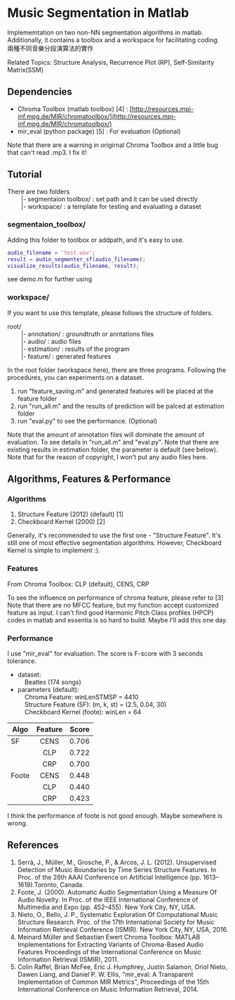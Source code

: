 # Music Segmentation in Matlab
Implememtation on two non-NN segmentation algorithms in matlab. Additionally, it contains a toolbox and a workspace for facilitating coding.  
兩種不同音樂分段演算法的實作

Related Topics: Structure Analysis, Recurrence Plot (RP), Self-Similarity Matrix(SSM) 

  
## Dependencies
* Chroma Toolbox (matlab toolbox) [4] : [http://resources.mpi-inf.mpg.de/MIR/chromatoolbox/](http://resources.mpi-inf.mpg.de/MIR/chromatoolbox/)
* mir_eval (python package) [5] : For evaluation (Optional)

Note that there are a warning in origirnal Chroma Toolbox and a little bug that can't read .mp3. I fix it!
## Tutorial
There are two folders<br>
&nbsp;&nbsp;&nbsp;&nbsp;&nbsp;&nbsp;&nbsp;&nbsp;|- segmentaion toolbox/ : set path and it can be used directly   
&nbsp;&nbsp;&nbsp;&nbsp;&nbsp;&nbsp;&nbsp;&nbsp;|- workspace/ : a template for testing and evaluating a dataset

### segmentaion_toolbox/
Adding this folder to toolbox or addpath, and it's easy to use.
```matlab
audio_filename = 'test.wav';
result = audio_segmenter_sf(audio_filename);
visualize_results(audio_filename, result);
```
see demo.m for further using
  
### workspace/  
If you want to use this template, please follows the structure of folders.  
  
root/    
&nbsp;&nbsp;&nbsp;&nbsp;&nbsp;&nbsp;&nbsp;&nbsp;|- annotation/ : groundtruth or anntations files  
&nbsp;&nbsp;&nbsp;&nbsp;&nbsp;&nbsp;&nbsp;&nbsp;|- audio/ : audio files  
&nbsp;&nbsp;&nbsp;&nbsp;&nbsp;&nbsp;&nbsp;&nbsp;|- estimation/ : results of the program     
&nbsp;&nbsp;&nbsp;&nbsp;&nbsp;&nbsp;&nbsp;&nbsp;|- feature/ : generated features  
  
In the root folder (workspace here), there are three programs. Following the procedures, you can experiments on a dataset.  
  
1. run "feature_saving.m" and generated features  will be placed at the feature folder  
2. run "run_all.m" and the results of prediction will be palced at estimation folder  
3. run "eval.py" to see the performance. (Optional)

Note that the amount of annotation files will dominate the amount of evaluation. To see details in "run_all.m" and "eval.py".
Note that there are existing results in estimation folder, the parameter is default (see below).   
Note that for the reason of copyright, I won't put any audio files here.

## Algorithms, Features & Performance
### Algorithms
1. Structure Feature (2012) (default) [1]        
2. Checkboard Kernel (2000) [2]    

Generally, it's recommended to use the first one - "Structure Feature". It's still one of most effective segmentation algorithms. However, Checkboard Kernel is simple to implement :).  
### Features
From Chroma Toolbox: CLP (default), CENS, CRP

To see the influence on performance of chroma feature, please refer to [3] 
Note that there are no MFCC feature, but my function accept customized feature  as input.
I can't find good Harmonic Pitch Class profiles (HPCP) codes in matlab and essentia  is so hard to build. Maybe I'll add this one day.
### Performance
I use "mir_eval" for evaluation. The score is F-score with 3 seconds tolerance.  
* dataset:   
&nbsp;&nbsp;&nbsp;&nbsp;Beatles (174 songs)  
* parameters (default):  
&nbsp;&nbsp;&nbsp;&nbsp;Chroma Feature: winLenSTMSP = 4410  
&nbsp;&nbsp;&nbsp;&nbsp;Structure Feature (SF): (m, k, st) = (2.5, 0.04, 30)  
&nbsp;&nbsp;&nbsp;&nbsp;Checkboard Kernel (foote): winLen = 64  
  
| Algo          | Feature       | Score    |
| ------------- |:-------------:| --------:|
| SF            | CENS          | 0.706    |
|               | CLP           | 0.722    |
|               | CRP           | 0.700    |
| Foote         | CENS          | 0.448    |
|               | CLP           | 0.440    |
|               | CRP           | 0.423    |

I think the performance of foote is not good enough. Maybe somewhere is wrong.

## References
1. Serrà, J., Müller, M., Grosche, P., & Arcos, J. L. (2012). Unsupervised Detection of Music Boundaries by Time Series Structure Features. In Proc. of the 26th AAAI Conference on Artificial Intelligence (pp. 1613–1619).Toronto, Canada.  
2. Foote, J. (2000). Automatic Audio Segmentation Using a Measure Of Audio Novelty. In Proc. of the IEEE International Conference of Multimedia and Expo (pp. 452–455). New York City, NY, USA.  
3. Nieto, O., Bello, J. P., Systematic Exploration Of Computational Music Structure Research. Proc. of the 17th International Society for Music Information Retrieval Conference (ISMIR). New York City, NY, USA, 2016.
4. Meinard Müller and Sebastian Ewert Chroma Toolbox: MATLAB Implementations for Extracting Variants of Chroma-Based Audio Features Proceedings of the International Conference on Music Information Retrieval (ISMIR), 2011.
5. Colin Raffel, Brian McFee, Eric J. Humphrey, Justin Salamon, Oriol Nieto, Dawen Liang, and Daniel P. W. Ellis, "mir_eval: A Transparent Implementation of Common MIR Metrics", Proceedings of the 15th International Conference on Music Information Retrieval, 2014.
